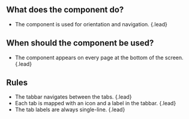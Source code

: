 ## What does the component do?
*   The component is used for orientation and navigation. {.lead}

## When should the component be used?
*   The component appears on every page at the bottom of the screen. {.lead}

## Rules
*   The tabbar navigates between the tabs. {.lead}
*   Each tab is mapped with an icon and a label in the tabbar. {.lead}
*   The tab labels are always single-line. {.lead}